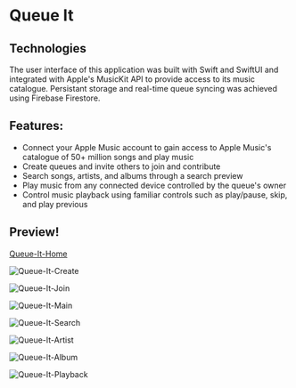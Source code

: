 # Queue It

## Technologies
The user interface of this application was built with Swift and SwiftUI and integrated with Apple's MusicKit API to provide access to its music catalogue. Persistant storage and real-time queue syncing was achieved using Firebase Firestore.

## Features:
  * Connect your Apple Music account to gain access to Apple Music's catalogue of 50+ million songs and play music
  * Create queues and invite others to join and contribute
  * Search songs, artists, and albums through a search preview 
  * Play music from any connected device controlled by the queue's owner
  * Control music playback using familiar controls such as play/pause, skip, and play previous
  
## Preview!
[Queue-It-Home](https://user-images.githubusercontent.com/23081661/181113251-ed6630bf-48b6-40aa-8fd2-8854842cb18f.PNG)

![Queue-It-Create](https://user-images.githubusercontent.com/23081661/181113311-4cfe0d36-a078-4a3c-b0e1-4f6385322b1d.PNG)

![Queue-It-Join](https://user-images.githubusercontent.com/23081661/181113287-b73dfffc-a14f-4a6f-bede-70381d228502.PNG)

![Queue-It-Main](https://user-images.githubusercontent.com/23081661/181113356-ee2fceb7-582b-498e-bb5f-3f6ade1adb05.PNG)

![Queue-It-Search](https://user-images.githubusercontent.com/23081661/181113382-997d7522-257d-45c0-a0aa-a975f7c4a1b0.PNG)

![Queue-It-Artist](https://user-images.githubusercontent.com/23081661/181113405-0d14df84-917d-42fe-91f1-e23a85216e28.PNG)

![Queue-It-Album](https://user-images.githubusercontent.com/23081661/181113425-fa81f41e-9b90-4a18-b7c5-20dabfb75cab.PNG)

![Queue-It-Playback](https://user-images.githubusercontent.com/23081661/181113453-16022be7-e526-4260-8680-126e1868297c.PNG)

